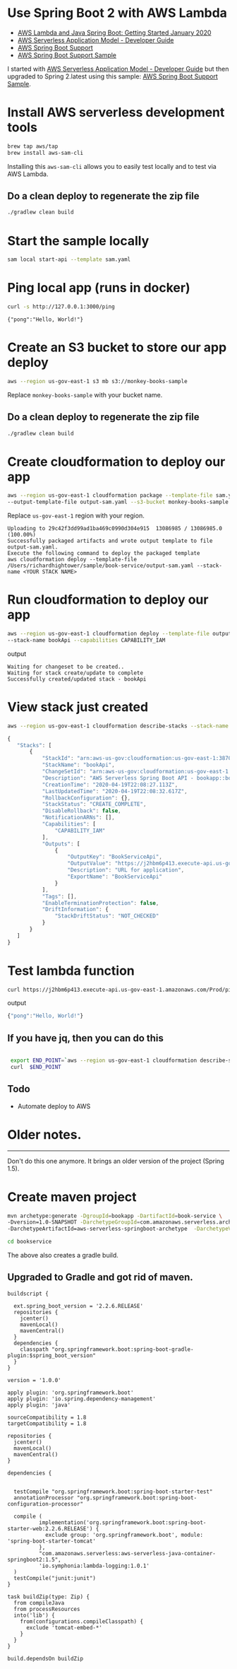 # Use Spring Boot 2 with AWS Lambda

* [AWS Lambda and Java Spring Boot: Getting Started January 2020](https://epsagon.com/blog/aws-lambda-and-java-spring-boot-getting-started/)
* [AWS Serverless Application Model - Developer Guide](https://docs.aws.amazon.com/serverless-application-model/latest/developerguide/serverless-sam-cli-install-mac.html)
* [AWS Spring Boot Support](https://github.com/awslabs/aws-serverless-java-container/wiki/Quick-start---Spring-Boot2)
* [AWS Spring Boot Support Sample](https://github.com/awslabs/aws-serverless-java-container/tree/master/samples/springboot2/pet-store)

I started with [AWS Serverless Application Model - Developer Guide](https://docs.aws.amazon.com/serverless-application-model/latest/developerguide/serverless-sam-cli-install-mac.html)
but then upgraded to Spring 2.latest using this sample: [AWS Spring Boot Support Sample](https://github.com/awslabs/aws-serverless-java-container/tree/master/samples/springboot2/pet-store).

# Install AWS serverless development tools
```sh
brew tap aws/tap
brew install aws-sam-cli
```
Installing this `aws-sam-cli` allows you to easily test locally and to test via AWS Lambda.


## Do a clean deploy to regenerate the zip file 

```sh
./gradlew clean build 
```

# Start the sample locally
```sh
sam local start-api --template sam.yaml
```


# Ping local app (runs in docker)
```sh
curl -s http://127.0.0.1:3000/ping   
```

```                                                          
{"pong":"Hello, World!"}
```

# Create an S3 bucket to store our app deploy

```sh
aws --region us-gov-east-1 s3 mb s3://monkey-books-sample
```

Replace `monkey-books-sample` with your bucket name. 

## Do a clean deploy to regenerate the zip file 

```sh
./gradlew clean build 
```

# Create cloudformation to deploy our app

```sh
aws --region us-gov-east-1 cloudformation package --template-file sam.yaml \
--output-template-file output-sam.yaml --s3-bucket monkey-books-sample
```

Replace `us-gov-east-1` region with your region. 

```
Uploading to 29c42f3dd99ad1ba469c0990d304e915  13086985 / 13086985.0  (100.00%)
Successfully packaged artifacts and wrote output template to file output-sam.yaml.
Execute the following command to deploy the packaged template
aws cloudformation deploy --template-file /Users/richardhightower/sample/book-service/output-sam.yaml --stack-name <YOUR STACK NAME>
```

# Run cloudformation to deploy our app

```sh
aws --region us-gov-east-1 cloudformation deploy --template-file output-sam.yaml \
--stack-name bookApi --capabilities CAPABILITY_IAM

```

output

```
Waiting for changeset to be created..
Waiting for stack create/update to complete
Successfully created/updated stack - bookApi
```

# View stack just created

```sh
aws --region us-gov-east-1 cloudformation describe-stacks --stack-name bookApi            
```

```javascript
{
   "Stacks": [
       {
           "StackId": "arn:aws-us-gov:cloudformation:us-gov-east-1:387017700358:stack/bookApi/4b6f3b20-828a-11ea-bb32-0ab67c0dfb1e",
           "StackName": "bookApi",
           "ChangeSetId": "arn:aws-us-gov:cloudformation:us-gov-east-1:387017700358:changeSet/awscli-cloudformation-package-deploy-1587334106/e41fcd74-0405-43da-96a1-40249f8965e8",
           "Description": "AWS Serverless Spring Boot API - bookapp::book-service",
           "CreationTime": "2020-04-19T22:08:27.113Z",
           "LastUpdatedTime": "2020-04-19T22:08:32.617Z",
           "RollbackConfiguration": {},
           "StackStatus": "CREATE_COMPLETE",
           "DisableRollback": false,
           "NotificationARNs": [],
           "Capabilities": [
               "CAPABILITY_IAM"
           ],
           "Outputs": [
               {
                   "OutputKey": "BookServiceApi",
                   "OutputValue": "https://j2hbm6p413.execute-api.us-gov-east-1.amazonaws.com/Prod/ping",
                   "Description": "URL for application",
                   "ExportName": "BookServiceApi"
               }
           ],
           "Tags": [],
           "EnableTerminationProtection": false,
           "DriftInformation": {
               "StackDriftStatus": "NOT_CHECKED"
           }
       }
   ]
}
```

# Test lambda function 

```sh
curl https://j2hbm6p413.execute-api.us-gov-east-1.amazonaws.com/Prod/ping
```

output

```javascript
{"pong":"Hello, World!"}
```


## If you have jq, then you can do this 

```sh

 export END_POINT=`aws --region us-gov-east-1 cloudformation describe-stacks --stack-name bookApi  | jq -r ".Stacks[0].Outputs[0].OutputValue"`
 curl  $END_POINT                                                                                                                              

```
## Todo 

* Automate deploy to AWS 

              
# Older notes. 
____


Don't do this one anymore. It brings an older version of the project (Spring 1.5). 

# Create maven project
```sh
mvn archetype:generate -DgroupId=bookapp -DartifactId=book-service \
-Dversion=1.0-SNAPSHOT -DarchetypeGroupId=com.amazonaws.serverless.archetypes \
-DarchetypeArtifactId=aws-serverless-springboot-archetype  -DarchetypeVersion=1.4

cd bookservice
```

The above also creates a gradle build.


## Upgraded to Gradle and got rid of maven.

```
buildscript {

  ext.spring_boot_version = '2.2.6.RELEASE'
  repositories {
    jcenter()
    mavenLocal()
    mavenCentral()
  }
  dependencies {
    classpath "org.springframework.boot:spring-boot-gradle-plugin:$spring_boot_version"
  }
}

version = '1.0.0'

apply plugin: 'org.springframework.boot'
apply plugin: 'io.spring.dependency-management'
apply plugin: 'java'

sourceCompatibility = 1.8
targetCompatibility = 1.8

repositories {
  jcenter()
  mavenLocal()
  mavenCentral()
}

dependencies {


  testCompile "org.springframework.boot:spring-boot-starter-test"
  annotationProcessor "org.springframework.boot:spring-boot-configuration-processor"

  compile (
          implementation('org.springframework.boot:spring-boot-starter-web:2.2.6.RELEASE') {
            exclude group: 'org.springframework.boot', module: 'spring-boot-starter-tomcat'
          },
          "com.amazonaws.serverless:aws-serverless-java-container-springboot2:1.5",
          'io.symphonia:lambda-logging:1.0.1'
  )
  testCompile("junit:junit")
}

task buildZip(type: Zip) {
  from compileJava
  from processResources
  into('lib') {
    from(configurations.compileClasspath) {
      exclude 'tomcat-embed-*'
    }
  }
}

build.dependsOn buildZip



```
